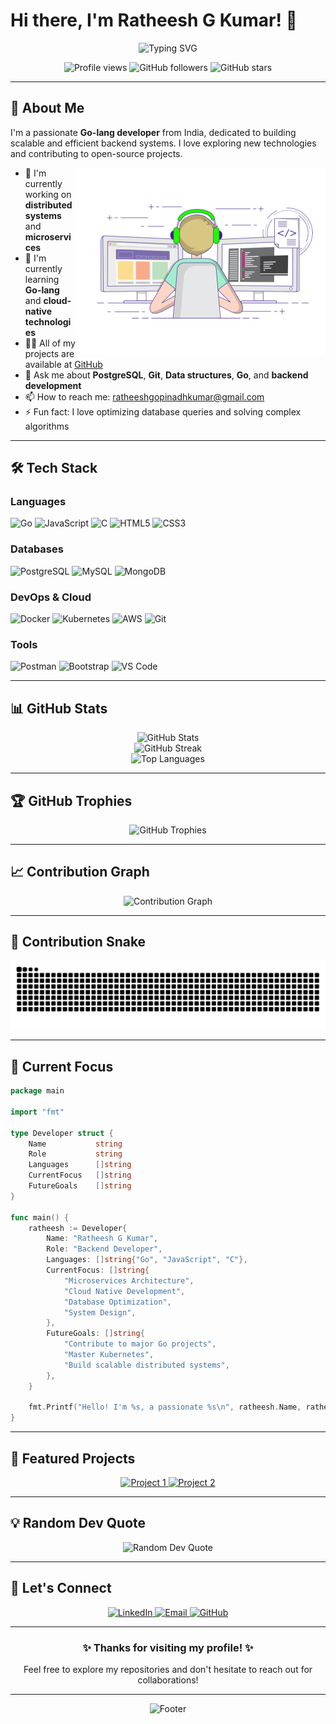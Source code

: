 # Hi there, I'm Ratheesh G Kumar! 👋

<div align="center">
  <img src="https://readme-typing-svg.herokuapp.com?font=Fira+Code&weight=600&size=28&duration=4000&pause=1000&color=00ADD8&center=true&vCenter=true&random=false&width=600&lines=Go+Developer+%F0%9F%9A%80;Backend+Enthusiast+%F0%9F%92%BB;Database+Architect+%F0%9F%97%84%EF%B8%8F;Open+Source+Contributor+%F0%9F%8C%9F" alt="Typing SVG" />
</div>

<p align="center">
  <img src="https://komarev.com/ghpvc/?username=ratheeshkumar25&label=Profile%20views&color=00ADD8&style=for-the-badge" alt="Profile views" />
  <img src="https://img.shields.io/github/followers/ratheeshkumar25?label=Followers&style=for-the-badge&color=00ADD8" alt="GitHub followers" />
  <img src="https://img.shields.io/github/stars/ratheeshkumar25?label=Stars&style=for-the-badge&color=00ADD8" alt="GitHub stars" />
</p>

---

## 🚀 About Me

I'm a passionate **Go-lang developer** from India, dedicated to building scalable and efficient backend systems. I love exploring new technologies and contributing to open-source projects.

<img align="right" alt="Coding" width="400" src="https://raw.githubusercontent.com/devSouvik/devSouvik/master/gif3.gif">

- 🔭 I'm currently working on **distributed systems** and **microservices**
- 🌱 I'm currently learning **Go-lang** and **cloud-native technologies**
- 👨‍💻 All of my projects are available at [GitHub](https://github.com/ratheeshkumar25)
- 💬 Ask me about **PostgreSQL**, **Git**, **Data structures**, **Go**, and **backend development**
- 📫 How to reach me: [ratheeshgopinadhkumar@gmail.com](mailto:ratheeshgopinadhkumar@gmail.com)
- ⚡ Fun fact: I love optimizing database queries and solving complex algorithms

---

## 🛠️ Tech Stack

### Languages
<p align="left">
  <img src="https://img.shields.io/badge/Go-00ADD8?style=for-the-badge&logo=go&logoColor=white" alt="Go" />
  <img src="https://img.shields.io/badge/JavaScript-F7DF1E?style=for-the-badge&logo=javascript&logoColor=black" alt="JavaScript" />
  <img src="https://img.shields.io/badge/C-00599C?style=for-the-badge&logo=c&logoColor=white" alt="C" />
  <img src="https://img.shields.io/badge/HTML5-E34F26?style=for-the-badge&logo=html5&logoColor=white" alt="HTML5" />
  <img src="https://img.shields.io/badge/CSS3-1572B6?style=for-the-badge&logo=css3&logoColor=white" alt="CSS3" />
</p>

### Databases
<p align="left">
  <img src="https://img.shields.io/badge/PostgreSQL-336791?style=for-the-badge&logo=postgresql&logoColor=white" alt="PostgreSQL" />
  <img src="https://img.shields.io/badge/MySQL-4479A1?style=for-the-badge&logo=mysql&logoColor=white" alt="MySQL" />
  <img src="https://img.shields.io/badge/MongoDB-47A248?style=for-the-badge&logo=mongodb&logoColor=white" alt="MongoDB" />
</p>

### DevOps & Cloud
<p align="left">
  <img src="https://img.shields.io/badge/Docker-2496ED?style=for-the-badge&logo=docker&logoColor=white" alt="Docker" />
  <img src="https://img.shields.io/badge/Kubernetes-326CE5?style=for-the-badge&logo=kubernetes&logoColor=white" alt="Kubernetes" />
  <img src="https://img.shields.io/badge/AWS-232F3E?style=for-the-badge&logo=amazon-aws&logoColor=white" alt="AWS" />
  <img src="https://img.shields.io/badge/Git-F05032?style=for-the-badge&logo=git&logoColor=white" alt="Git" />
</p>

### Tools
<p align="left">
  <img src="https://img.shields.io/badge/Postman-FF6C37?style=for-the-badge&logo=postman&logoColor=white" alt="Postman" />
  <img src="https://img.shields.io/badge/Bootstrap-563D7C?style=for-the-badge&logo=bootstrap&logoColor=white" alt="Bootstrap" />
  <img src="https://img.shields.io/badge/VS%20Code-007ACC?style=for-the-badge&logo=visual-studio-code&logoColor=white" alt="VS Code" />
</p>

---

## 📊 GitHub Stats

<div align="center">
  <img src="https://github-readme-stats.vercel.app/api?username=ratheeshkumar25&show_icons=true&theme=tokyonight&hide_border=true&count_private=true" alt="GitHub Stats" />
</div>

<div align="center">
  <img src="https://github-readme-streak-stats.herokuapp.com/?user=ratheeshkumar25&theme=tokyonight&hide_border=true" alt="GitHub Streak" />
</div>

<div align="center">
  <img src="https://github-readme-stats.vercel.app/api/top-langs/?username=ratheeshkumar25&layout=compact&theme=tokyonight&hide_border=true" alt="Top Languages" />
</div>

---

## 🏆 GitHub Trophies

<div align="center">
  <img src="https://github-profile-trophy.vercel.app/?username=ratheeshkumar25&theme=tokyonight&no-frame=true&margin-w=15&margin-h=15&column=7" alt="GitHub Trophies" />
</div>

---

## 📈 Contribution Graph

<div align="center">
  <img src="https://github-readme-activity-graph.vercel.app/graph?username=ratheeshkumar25&theme=tokyo-night&hide_border=true" alt="Contribution Graph" />
</div>

---

## 🐍 Contribution Snake

<div align="center">
  <img src="https://raw.githubusercontent.com/ratheeshkumar25/ratheeshkumar25/output/snake.svg" alt="Snake animation" />
</div>

---

## 🎯 Current Focus

```go
package main

import "fmt"

type Developer struct {
    Name           string
    Role           string
    Languages      []string
    CurrentFocus   []string
    FutureGoals    []string
}

func main() {
    ratheesh := Developer{
        Name: "Ratheesh G Kumar",
        Role: "Backend Developer",
        Languages: []string{"Go", "JavaScript", "C"},
        CurrentFocus: []string{
            "Microservices Architecture",
            "Cloud Native Development",
            "Database Optimization",
            "System Design",
        },
        FutureGoals: []string{
            "Contribute to major Go projects",
            "Master Kubernetes",
            "Build scalable distributed systems",
        },
    }
    
    fmt.Printf("Hello! I'm %s, a passionate %s\n", ratheesh.Name, ratheesh.Role)
}
```

---

## 🌟 Featured Projects

<div align="center">
  <a href="https://github.com/ratheeshkumar25/project1">
    <img src="https://github-readme-stats.vercel.app/api/pin/?username=ratheeshkumar25&repo=project1&theme=tokyonight&hide_border=true" alt="Project 1" />
  </a>
  <a href="https://github.com/ratheeshkumar25/project2">
    <img src="https://github-readme-stats.vercel.app/api/pin/?username=ratheeshkumar25&repo=project2&theme=tokyonight&hide_border=true" alt="Project 2" />
  </a>
</div>

---

## 💡 Random Dev Quote

<div align="center">
  <img src="https://quotes-github-readme.vercel.app/api?type=horizontal&theme=tokyonight" alt="Random Dev Quote" />
</div>

---

## 🤝 Let's Connect

<div align="center">
  <a href="https://www.linkedin.com/in/ratheesh-gopinadh-kumar-b5191166">
    <img src="https://img.shields.io/badge/LinkedIn-0077B5?style=for-the-badge&logo=linkedin&logoColor=white" alt="LinkedIn" />
  </a>
  <a href="mailto:ratheeshgopinadhkumar@gmail.com">
    <img src="https://img.shields.io/badge/Email-D14836?style=for-the-badge&logo=gmail&logoColor=white" alt="Email" />
  </a>
  <a href="https://github.com/ratheeshkumar25">
    <img src="https://img.shields.io/badge/GitHub-100000?style=for-the-badge&logo=github&logoColor=white" alt="GitHub" />
  </a>
</div>

---

<div align="center">
  <h3>✨ Thanks for visiting my profile! ✨</h3>
  <p>Feel free to explore my repositories and don't hesitate to reach out for collaborations!</p>
</div>

---

<div align="center">
  <img src="https://capsule-render.vercel.app/api?type=waving&color=00ADD8&height=120&section=footer" alt="Footer" />
</div>

